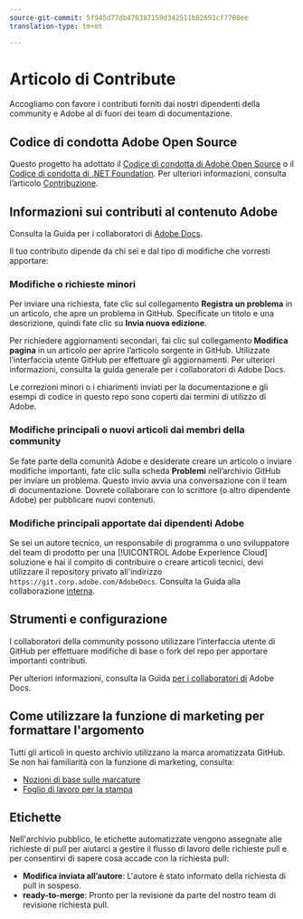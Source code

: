 ```yaml
---
source-git-commit: 5f945d77db476387159d342511b82691cf7708ee
translation-type: tm+mt

---
```

# Articolo di Contribute

Accogliamo con favore i contributi forniti dai nostri dipendenti della community e Adobe al di fuori dei team di documentazione.

## Codice di condotta Adobe Open Source

Questo progetto ha adottato il [Codice di condotta di Adobe Open Source](code-of-conduct.md) o il [Codice di condotta di .NET Foundation](https://dotnetfoundation.org/code-of-conduct). Per ulteriori informazioni, consulta l’articolo [Contribuzione](contributing.md).

## Informazioni sui contributi al contenuto Adobe

Consulta la Guida per i collaboratori di [Adobe Docs](https://docs.adobe.com/help/en/contributor/contributor-guide/introduction.html).

Il tuo contributo dipende da chi sei e dal tipo di modifiche che vorresti apportare:

### Modifiche o richieste minori

Per inviare una richiesta, fate clic sul collegamento **Registra un problema** in un articolo, che apre un problema in GitHub. Specificate un titolo e una descrizione, quindi fate clic su **Invia nuova edizione**.

Per richiedere aggiornamenti secondari, fai clic sul collegamento **Modifica pagina** in un articolo per aprire l’articolo sorgente in GitHub. Utilizzate l’interfaccia utente GitHub per effettuare gli aggiornamenti. Per ulteriori informazioni, consulta la guida [](https://docs.adobe.com/help/en/contributor/contributor-guide/introduction.html) generale per i collaboratori di Adobe Docs.

Le correzioni minori o i chiarimenti inviati per la documentazione e gli esempi di codice in questo repo sono coperti dai termini di utilizzo di Adobe.

### Modifiche principali o nuovi articoli dai membri della community

Se fate parte della comunità Adobe e desiderate creare un articolo o inviare modifiche importanti, fate clic sulla scheda **Problemi** nell’archivio GitHub per inviare un problema. Questo invio avvia una conversazione con il team di documentazione. Dovrete collaborare con lo scrittore (o altro dipendente Adobe) per pubblicare nuovi contenuti.

<!--
If you submit a pull request with significant changes to documentation and code examples, you'll see a message in the pull request asking you to submit an online contribution license agreement (CLA). You must complete the online form before we can review your pull request.
-->

### Modifiche principali apportate dai dipendenti Adobe

Se sei un autore tecnico, un responsabile di programma o uno sviluppatore del team di prodotto per una [!UICONTROL Adobe Experience Cloud] soluzione e hai il compito di contribuire o creare articoli tecnici, devi utilizzare il repository privato all&#39;indirizzo `https://git.corp.adobe.com/AdobeDocs`. Consulta la Guida alla collaborazione [interna](https://docs.adobe.com/content/help/en/collaborative-doc-instructions/collaboration-guide/home.html).

<!--Employees from other parts of the Adobe world should use the public repo for minor updates.-->

## Strumenti e configurazione

I collaboratori della community possono utilizzare l’interfaccia utente di GitHub per effettuare modifiche di base o fork del repo per apportare importanti contributi.

Per ulteriori informazioni, consulta la Guida [per i collaboratori di](https://docs.adobe.com/help/en/contributor/contributor-guide/introduction.html) Adobe Docs.

## Come utilizzare la funzione di marketing per formattare l&#39;argomento

Tutti gli articoli in questo archivio utilizzano la marca aromatizzata GitHub. Se non hai familiarità con la funzione di marketing, consulta:

* [Nozioni di base sulle marcature](https://help.github.com/articles/getting-started-with-writing-and-formatting-on-github/)
* [Foglio di lavoro per la stampa](https://guides.github.com/pdfs/markdown-cheatsheet-online.pdf)

## Etichette

Nell&#39;archivio pubblico, le etichette automatizzate vengono assegnate alle richieste di pull per aiutarci a gestire il flusso di lavoro delle richieste pull e per consentirvi di sapere cosa accade con la richiesta pull:

* **Modifica inviata all’autore**: L&#39;autore è stato informato della richiesta di pull in sospeso.
* **ready-to-merge**: Pronto per la revisione da parte del nostro team di revisione richiesta pull.
